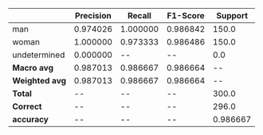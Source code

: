 |                 | Precision | Recall   | F1-Score | Support |
|-----------------|-----------|----------|----------|---------|
| man             | 0.974026  | 1.000000 | 0.986842 | 150.0   |
| woman           | 1.000000  | 0.973333 | 0.986486 | 150.0   |
| undetermined    | 0.000000  | --       | --       | 0.0     |
| **Macro avg**   | 0.987013  | 0.986667 | 0.986664 | --      |
| **Weighted avg**| 0.987013  | 0.986667 | 0.986664 | --      |
| **Total**       | --        | --       | --       | 300.0   |
| **Correct**     | --        | --       | --       | 296.0   |
| **accuracy**    | --        | --       | --       | 0.986667|
